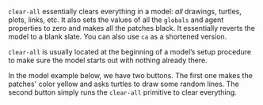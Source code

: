 `clear-all` essentially clears everything in a model: *all* drawings, turtles, plots, links, etc. It also sets the values of all the `globals` and agent properties to zero and makes all the patches black. It essentially reverts the model to a blank slate. You can also use `ca` as a shortened version.

 

`clear-all` is usually located at the beginning of a model’s setup procedure to make sure the model starts out with nothing already there. 



In the model example below, we have two buttons. The first one makes the patches' color yellow and asks turtles to draw some random lines. The second button simply runs the `clear-all` primitive to clear everything. 

